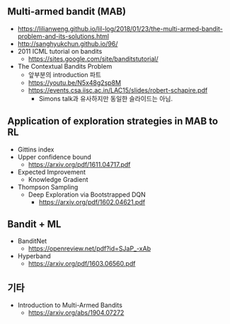 ## Multi-armed bandit (MAB)
  * https://lilianweng.github.io/lil-log/2018/01/23/the-multi-armed-bandit-problem-and-its-solutions.html
  * http://sanghyukchun.github.io/96/
  * 2011 ICML tutorial on bandits
    * https://sites.google.com/site/banditstutorial/
  * The Contextual Bandits Problem
    * 앞부분의 introduction 파트
    * https://youtu.be/N5x48g2sp8M
    * https://events.csa.iisc.ac.in/LAC15/slides/robert-schapire.pdf
      * Simons talk과 유사하지만 동일한 슬라이드는 아님.

## Application of exploration strategies in MAB to RL
  * Gittins index
  * Upper confidence bound
    * https://arxiv.org/pdf/1611.04717.pdf
  * Expected Improvement
    * Knowledge Gradient
  * Thompson Sampling
    * Deep Exploration via Bootstrapped DQN
      * https://arxiv.org/pdf/1602.04621.pdf

## Bandit + ML
* BanditNet
  * https://openreview.net/pdf?id=SJaP_-xAb
* Hyperband
  * https://arxiv.org/pdf/1603.06560.pdf
  
## 기타
  * Introduction to Multi-Armed Bandits
    * https://arxiv.org/abs/1904.07272
